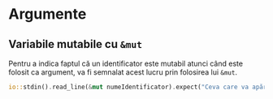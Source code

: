 # Argumente

## Variabile mutabile cu `&mut`

Pentru a indica faptul că un identificator este mutabil atunci când este folosit ca argument, va fi semnalat acest lucru prin folosirea lui `&mut`.

```rust
io::stdin().read_line(&mut numeIdentificator).expect("Ceva care va apărea!");
```
